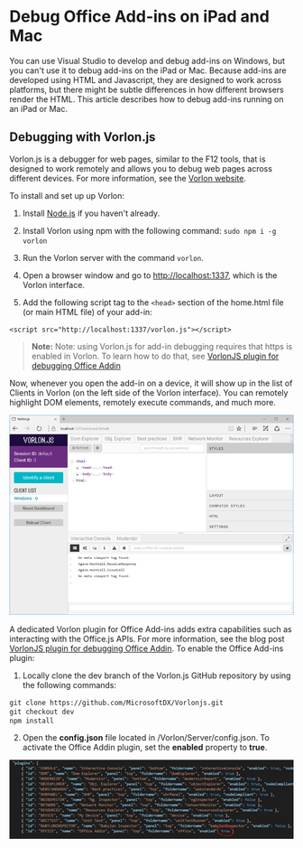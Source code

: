 
# Debug Office Add-ins on iPad and Mac

You can use Visual Studio to develop and debug add-ins on Windows, but you can't use it to debug add-ins on the iPad or Mac. Because add-ins are developed using HTML and Javascript, they are designed to work across platforms, but there might be subtle differences in how different browsers render the HTML. This article describes how to debug add-ins running on an iPad or Mac. 

## Debugging with Vorlon.js 

Vorlon.js is a debugger for web pages, similar to the F12 tools, that is designed to work remotely and allows you to debug web pages across different devices. For more information, see the [Vorlon website](http://www.vorlonjs.com).  

To install and set up up Vorlon: 

1.	Install [Node.js](https://nodejs.org) if you haven't already. 

2.	Install Vorlon using npm with the following command: `sudo npm i -g vorlon` 

3.	Run the Vorlon server with the command `vorlon`. 

4.	Open a browser window and go to [http://localhost:1337](http://localhost:1337), which is the Vorlon interface.

5.	Add the following script tag to the `<head>` section of the home.html file (or main HTML file) of your add-in:
```    
<script src="http://localhost:1337/vorlon.js"></script>    
```  

>**Note:** Note: using Vorlon.js for add-in debugging requires that https is enabled in Vorlon. To learn how to do that, see [VorlonJS plugin for debugging Office Addin](https://blogs.msdn.microsoft.com/mim/2016/02/18/vorlonjs-plugin-for-debugging-office-addin/)

Now, whenever you open the add-in on a device, it will show up in the list of Clients in Vorlon (on the left side of the Vorlon interface). You can remotely highlight DOM elements, remotely execute commands, and much more.  

![Screenshot that shows the Vorlon.js interface](../../images/vorlon_interface.png)

A dedicated Vorlon plugin for Office Add-ins adds extra capabilities such as interacting with the Office.js APIs. For more information, see the blog post [VorlonJS plugin for debugging Office Addin](https://blogs.msdn.microsoft.com/mim/2016/02/18/vorlonjs-plugin-for-debugging-office-addin/). To enable the Office Add-ins plugin: 

1.	Locally clone the dev branch of the Vorlon.js GitHub repository by using the following commands: 
```
git clone https://github.com/MicrosoftDX/Vorlonjs.git
git checkout dev
npm install
```

2.	Open the **config.json** file located in /Vorlon/Server/config.json. To activate the Office Addin plugin, set the **enabled** property to **true**.

![Screenshot that shows the plugins section of config.json](../../images/vorlon_plugins_config.png) 
